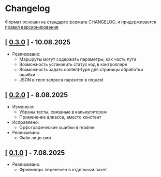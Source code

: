 # Changelog

Формат основан на [стандарте формата CHANGELOG](https://keepachangelog.com/en/1.0.0/),
и придерживается [правил версионирования](https://semver.org/spec/v2.0.0.html).

## [ [0.3.0](https://github.com/Monoelf/Framework/tree/0.3.0) ] - 10.08.2025

- Реализовано:
  - Маршруты могут содержать параметры, как часть пути
  - Возможность установить статус код в контроллере
  - Возможность задать content-type для страницы обработки ошибки
  - JSON в теле запроса парсится в request

## [ [0.2.0](https://github.com/Monoelf/Framework/tree/0.2.0) ] - 8.08.2025

- Изменено:
    - Убраны тесты, связаные в калькулятором
    - Применение алиасов, вместо констант
- Исправлено:
    - Орфографические ошибки в readme
- Реализовано:
    - Файл лицензии

## [ [0.1.0](https://github.com/Monoelf/Framework/tree/0.1.0) ] - 7.08.2025

- Реализовано:
    - Фреймворк перенесен в отдельный пакет
